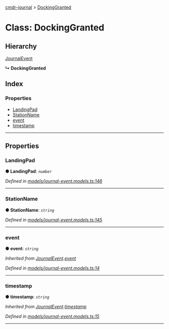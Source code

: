 [cmdr-journal](../README.md) > [DockingGranted](../classes/dockinggranted.md)



# Class: DockingGranted

## Hierarchy


 [JournalEvent](journalevent.md)

**↳ DockingGranted**







## Index

### Properties

* [LandingPad](dockinggranted.md#landingpad)
* [StationName](dockinggranted.md#stationname)
* [event](dockinggranted.md#event)
* [timestamp](dockinggranted.md#timestamp)



---
## Properties
<a id="landingpad"></a>

###  LandingPad

**●  LandingPad**:  *`number`* 

*Defined in [models/journal-event.models.ts:146](https://github.com/chrisbruford/cmdr-journal/blob/0588b1f/src/models/journal-event.models.ts#L146)*





___

<a id="stationname"></a>

###  StationName

**●  StationName**:  *`string`* 

*Defined in [models/journal-event.models.ts:145](https://github.com/chrisbruford/cmdr-journal/blob/0588b1f/src/models/journal-event.models.ts#L145)*





___

<a id="event"></a>

###  event

**●  event**:  *`string`* 

*Inherited from [JournalEvent](journalevent.md).[event](journalevent.md#event)*

*Defined in [models/journal-event.models.ts:14](https://github.com/chrisbruford/cmdr-journal/blob/0588b1f/src/models/journal-event.models.ts#L14)*





___

<a id="timestamp"></a>

###  timestamp

**●  timestamp**:  *`string`* 

*Inherited from [JournalEvent](journalevent.md).[timestamp](journalevent.md#timestamp)*

*Defined in [models/journal-event.models.ts:15](https://github.com/chrisbruford/cmdr-journal/blob/0588b1f/src/models/journal-event.models.ts#L15)*





___



